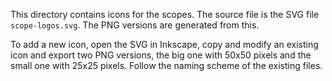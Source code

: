 This directory contains icons for the scopes. The source file is the SVG file
`scope-logos.svg`. The PNG versions are generated from this.

To add a new icon, open the SVG in Inkscape, copy and modify an existing icon
and export two PNG versions, the big one with 50x50 pixels and the small one
with 25x25 pixels. Follow the naming scheme of the existing files.
